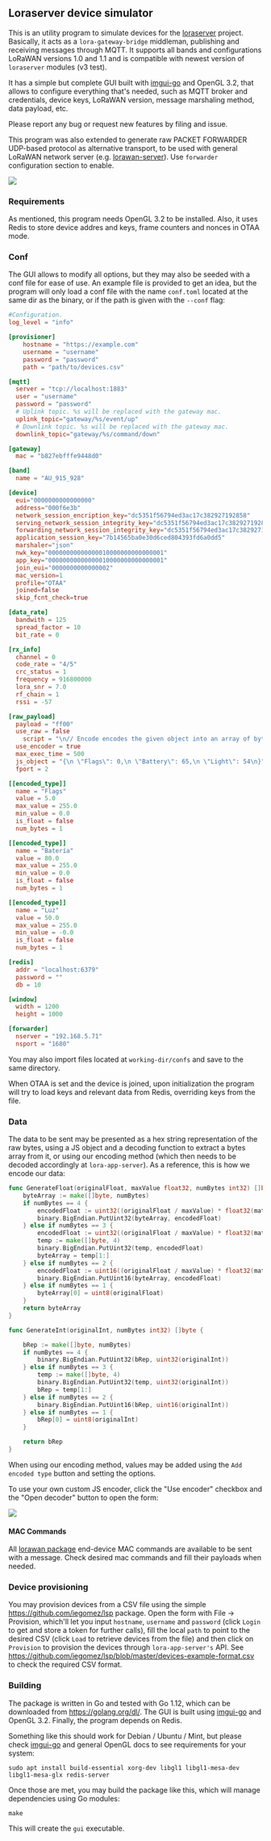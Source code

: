 ## Loraserver device simulator

This is an utility program to simulate devices for the [loraserver](https://loraserver.io) project.  Basically, it acts as a `lora-gateway-bridge` middleman, publishing and receiving messages through MQTT.
It supports all bands and configurations LoRaWAN versions 1.0 and 1.1 and is compatible with newest version of `loraserver` modules (v3 test).

It has a simple but complete GUI built with [imgui-go](https://github.com/inkyblackness/imgui-go) and OpenGL 3.2, that allows to configure everything that's needed, such as MQTT broker and credentials, device keys, LoRaWAN version, message marshaling method, data payload, etc.

Please report any bug or request new features by filing and issue.

This program was also extended to generate raw PACKET FORWARDER UDP-based protocol as alternative transport, to be used with general LoRaWAN network server (e.g. [lorawan-server](https://github.com/gotthardp/lorawan-server)). Use `forwarder` configuration section to enable.

![](images/new-gui.png?raw=true)

### Requirements

As mentioned, this program needs OpenGL 3.2 to be installed. Also, it uses Redis to store device addres and keys, frame counters and nonces in OTAA mode.

### Conf

The GUI allows to modify all options, but they may also be seeded with a conf file for ease of use. An example file is provided to get an idea, but the program will only load a conf file with the name `conf.toml` located at the same dir as the binary, or if the path is given with the `--conf` flag:

```toml
#Configuration.
log_level = "info"

[provisioner]
	hostname = "https://example.com"
	username = "username"
	password = "password"
	path = "path/to/devices.csv"

[mqtt]
  server = "tcp://localhost:1883"
  user = "username"
  password = "password"
  # Uplink topic. %s will be replaced with the gateway mac.
  uplink_topic="gateway/%s/event/up"
  # Downlink topic. %s will be replaced with the gateway mac.
  downlink_topic="gateway/%s/command/down"

[gateway]
  mac = "b827ebfffe9448d0"

[band]
  name = "AU_915_928"

[device]
  eui="0000000000000000"
  address="000f6e3b"
  network_session_encription_key="dc5351f56794ed3ac17c382927192858"
  serving_network_session_integrity_key="dc5351f56794ed3ac17c382927192858"
  forwarding_network_session_integrity_key="dc5351f56794ed3ac17c382927192858"
  application_session_key="7b14565ba0e30d6ced804393fd6a0dd5"
  marshaler="json"
  nwk_key="00000000000000010000000000000001"
  app_key="00000000000000010000000000000001"
  join_eui="0000000000000002"
  mac_version=1
  profile="OTAA"
  joined=false
  skip_fcnt_check=true

[data_rate]
  bandwith = 125
  spread_factor = 10
  bit_rate = 0

[rx_info]
  channel = 0
  code_rate = "4/5"
  crc_status = 1
  frequency = 916800000
  lora_snr = 7.0
  rf_chain = 1
  rssi = -57

[raw_payload]
  payload = "ff00"
  use_raw = false
	script = "\n// Encode encodes the given object into an array of bytes.\n//  - fPort contains the LoRaWAN fPort number\n//  - obj is an object, e.g. {\"temperature\": 22.5}\n// The function must return an array of bytes, e.g. [225, 230, 255, 0]\nfunction Encode(fPort, obj) {\n\treturn [\n      obj[\"Flags\"],\n      obj[\"Battery\"],\n      obj[\"Light\"],\n    ];\n}\n"
  use_encoder = true
  max_exec_time = 500
  js_object = "{\n \"Flags\": 0,\n \"Battery\": 65,\n \"Light\": 54\n}"
  fport = 2

[[encoded_type]]
  name = "Flags"
  value = 5.0
  max_value = 255.0
  min_value = 0.0
  is_float = false
  num_bytes = 1

[[encoded_type]]
  name = "Batería"
  value = 80.0
  max_value = 255.0
  min_value = 0.0
  is_float = false
  num_bytes = 1

[[encoded_type]]
  name = "Luz"
  value = 50.0
  max_value = 255.0
  min_value = -0.0
  is_float = false
  num_bytes = 1

[redis]
  addr = "localhost:6379"
  password = ""
  db = 10

[window]
  width = 1200
  height = 1000

[forwarder]
  nserver = "192.168.5.71"
  nsport = "1680"
```
You may also import files located at `working-dir/confs` and save to the same directory.

When OTAA is set and the device is joined, upon initialization the program will try to load keys and relevant data from Redis, overriding keys from the file.

### Data

The data to be sent may be presented as a hex string representation of the raw bytes, using a JS object and a decoding function to extract a bytes array from it, or using our encoding method (which then needs to be decoded accordingly at `lora-app-server`). As a reference, this is how we encode our data:

```go
func GenerateFloat(originalFloat, maxValue float32, numBytes int32) []byte {
	byteArray := make([]byte, numBytes)
	if numBytes == 4 {
		encodedFloat := uint32((originalFloat / maxValue) * float32(math.Pow(2, 31)))
		binary.BigEndian.PutUint32(byteArray, encodedFloat)
	} else if numBytes == 3 {
		encodedFloat := uint32((originalFloat / maxValue) * float32(math.Pow(2, 23)))
		temp := make([]byte, 4)
		binary.BigEndian.PutUint32(temp, encodedFloat)
		byteArray = temp[1:]
	} else if numBytes == 2 {
		encodedFloat := uint16((originalFloat / maxValue) * float32(math.Pow(2, 15)))
		binary.BigEndian.PutUint16(byteArray, encodedFloat)
	} else if numBytes == 1 {
		byteArray[0] = uint8(originalFloat)
	}
	return byteArray
}

func GenerateInt(originalInt, numBytes int32) []byte {

	bRep := make([]byte, numBytes)
	if numBytes == 4 {
		binary.BigEndian.PutUint32(bRep, uint32(originalInt))
	} else if numBytes == 3 {
		temp := make([]byte, 4)
		binary.BigEndian.PutUint32(temp, uint32(originalInt))
		bRep = temp[1:]
	} else if numBytes == 2 {
		binary.BigEndian.PutUint16(bRep, uint16(originalInt))
	} else if numBytes == 1 {
		bRep[0] = uint8(originalInt)
	}

	return bRep
}
```

When using our encoding method, values may be added using the `Add encoded type` button and setting the options.  

To use your own custom JS encoder, click the "Use encoder" checkbox and the "Open decoder" button to open the form:

![](images/encoder.png?raw=true)

#### MAC Commands

All [lorawan package](https://github.com/brocaar/lorawan) end-device MAC commands are available to be sent with a message. Check desired mac commands and fill their payloads when needed.

### Device provisioning

You may provision devices from a CSV file using the simple https://github.com/iegomez/lsp package. Open the form with File -> Provision, which'll let you input `hostname`, `username` and `password` (click `Login` to get and store a token for further calls), fill the local `path` to point to the desired CSV (click `Load` to retrieve devices from the file) and then click on `Provision` to provision the devices through `lora-app-server's` API. See https://github.com/iegomez/lsp/blob/master/devices-example-format.csv to check the required CSV format.

### Building

The package is written in Go and tested with Go 1.12, which can be downloaded from https://golang.org/dl/. The GUI is built using [imgui-go](https://github.com/inkyblackness/imgui-go) and OpenGL 3.2. Finally, the program depends on Redis.  

Something like this should work for Debian / Ubuntu / Mint, but please check [imgui-go](https://github.com/inkyblackness/imgui-go) and general OpenGL docs to see requirements for your system:

```
sudo apt install build-essential xorg-dev libgl1 libgl1-mesa-dev libgl1-mesa-glx redis-server
```

Once those are met, you may build the package like this, which will manage dependencies using Go modules: 

```
make
```

This will create the `gui` executable.
